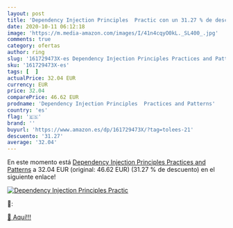 ```yaml
---
layout: post
title: 'Dependency Injection Principles  Practic con un 31.27 % de descuento'
date: 2020-10-11 06:12:18
image: 'https://m.media-amazon.com/images/I/41n4cqyO0kL._SL400_.jpg'
comments: true
category: ofertas
author: ring
slug: '161729473X-es Dependency Injection Principles Practices and Patterns'
sku: '161729473X-es'
tags: [  ]
actualPrice: 32.04 EUR
currency: EUR
price: 32.04
comparePrice: 46.62 EUR
prodname: 'Dependency Injection Principles  Practices and Patterns'
country: 'es'
flag: '🇪🇸'
brand: ''
buyurl: 'https://www.amazon.es/dp/161729473X/?tag=tolees-21'
descuento: '31.27'
average: '32.04'
---
```


En este momento está [Dependency Injection Principles  Practices and Patterns](https://www.amazon.es/dp/161729473X/?tag=tolees-21) a 32.04 EUR (original: 46.62 EUR) (31.27 %  de descuento) en el siguiente enlace!

[![Dependency Injection Principles  Practic](https://m.media-amazon.com/images/I/41n4cqyO0kL._SL400_.jpg)](https://www.amazon.es/dp/161729473X/?tag=tolees-21)

🔎:


[🛒 Aquí!!!](https://www.amazon.es/dp/161729473X/?tag=tolees-21)
